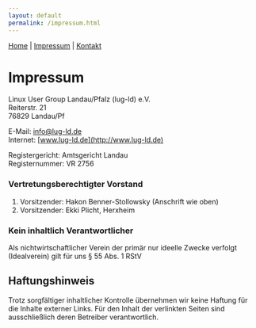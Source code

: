 ```yaml
---
layout: default
permalink: /impressum.html
---
```

[Home](/) | [Impressum](impressum.html) | [Kontakt](kontakt.html)

# Impressum
Linux User Group Landau/Pfalz (lug-ld) e.V.  
Reiterstr. 21  
76829 Landau/Pf

E-Mail: [info@lug-ld.de](mailto:info@lug-ld.de)  
Internet: [www.lug-ld.de](http://www.lug-ld.de)

Registergericht: Amtsgericht Landau  
Registernummer: VR 2756

### Vertretungsberechtigter Vorstand
1. Vorsitzender: Hakon Benner-Stollowsky (Anschrift wie oben)
1. Vorsitzender: Ekki Plicht, Herxheim

### Kein inhaltlich Verantwortlicher
Als nichtwirtschaftlicher Verein der primär nur ideelle Zwecke verfolgt (Idealverein) gilt für uns § 55 Abs. 1 RStV

## Haftungshinweis
Trotz sorgfältiger inhaltlicher Kontrolle übernehmen wir keine Haftung für die Inhalte externer Links. Für den Inhalt der verlinkten Seiten sind ausschließlich deren Betreiber verantwortlich.
